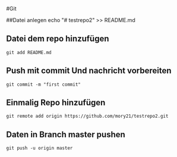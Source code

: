 #Git

##Datei anlegen
    echo "# testrepo2" >> README.md

## Datei dem repo hinzufügen
    git add README.md

## Push mit commit Und nachricht vorbereiten
    git commit -m "first commit" 

## Einmalig Repo hinzufügen
    git remote add origin https://github.com/mory21/testrepo2.git

## Daten in Branch master pushen
    git push -u origin master
